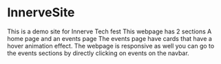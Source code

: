 # InnerveSite
This is a demo site for Innerve Tech fest
This webpage has 2 sections
A home page and an events page
The events page have cards that have a hover animation effect.
The webpage is responsive as well
you can go to the events sections by directly clicking on events on the navbar.
